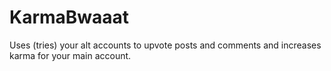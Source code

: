# KarmaBwaaat
Uses (tries) your alt accounts to upvote posts and comments and increases karma for your main account. 